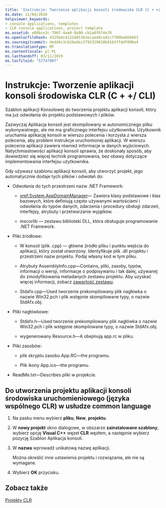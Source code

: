 ```yaml
---
title: 'Instrukcje: Tworzenie aplikacji konsoli środowiska CLR (C + +/ CLI)'
ms.date: 11/04/2016
helpviewer_keywords:
- console applications, templates
- CLR console applications, project template
ms.assetid: e89bce3c-706f-4ae0-8a90-cb1a0f674e70
ms.openlocfilehash: d325bdc4122d85383ecaa49ca41c7709be869463
ms.sourcegitcommit: dedd4c3cb28adec3793329018b9163ffddf890a4
ms.translationtype: MT
ms.contentlocale: pl-PL
ms.lasthandoff: 03/11/2019
ms.locfileid: "57747907"
---
```

# <a name="how-to-create-clr-console-applications-ccli"></a>Instrukcje: Tworzenie aplikacji konsoli środowiska CLR (C + +/ CLI)

Szablon aplikacji Konsolowej do tworzenia projektu aplikacji konsoli, który ma już odwołania do projektu podstawowych i plików.

Zazwyczaj Aplikacja konsoli jest skompilowany w autonomicznego pliku wykonywalnego, ale nie ma graficznego interfejsu użytkownika. Użytkownik uruchamia aplikację konsoli w wierszu polecenia i korzysta z wiersza polecenia, aby problem instrukcje uruchomionej aplikacji. W wierszu polecenia aplikacji zawiera również informacje w danych wyjściowych. Natychmiastowości aplikacji konsoli sprawia, że doskonały sposób, aby dowiedzieć się więcej technik programowania, bez obawy dotyczące implementowania interfejsu użytkownika.

Gdy używasz szablonu aplikacji konsoli, aby utworzyć projekt, jego automatycznie dodaje tych plików i odwołań do:

- Odwołania do tych przestrzeni nazw .NET Framework:

   - <xref:System.AppDomainManager>— Zawiera klasy podstawowe i klas bazowych, które definiują często używanymi wartościami i odwołania do typów danych, zdarzenia i procedury obsługi zdarzeń, interfejsy, atrybuty i przetwarzanie wyjątków.

   - mscorlib — zestawu biblioteki DLL, która obsługuje programowanie .NET Framework.

- Pliki źródłowe:

   - W konsoli (plik .cpp) — główne źródło pliku i punktu wejścia do aplikacji, który został utworzony. Identyfikuje plik .dll projektu i przestrzeni nazw projektu. Podaj własny kod w tym pliku.

   - Atrybuty AssemblyInfo.cpp—Contains, pliki, zasoby, typów, informacji o wersji, informacje o podpisywaniu i tak dalej, używanej do zmodyfikowania metadanych zestawu projektu. Aby uzyskać więcej informacji, zobacz [zawartość zestawu](/dotnet/framework/app-domains/assembly-contents).

   - Stdafx.cpp—Used tworzenie prekompilowany plik nagłówka o nazwie Win32.pch i plik wstępnie skompilowane typy, o nazwie StdAfx.obj.

- Pliki nagłówkowe:

   - Stdafx.h—Used tworzenie prekompilowany plik nagłówka o nazwie Win32.pch i plik wstępnie skompilowane typy, o nazwie StdAfx.obj.

   - wygenerowany Resource.h—A obejmują app.rc w pliku.

- Pliki zasobów:

   - plik skryptu zasobu App.RC—the programu.

   - Plik ikony App.ico—the programu.

- ReadMe.txt—Describes pliki w projekcie.

## <a name="to-create-a-common-language-runtime-clr-console-app-project"></a>Do utworzenia projektu aplikacji konsoli środowiska uruchomieniowego (języka wspólnego CLR) w usłudze common language

1. Na pasku menu wybierz **pliku**, **New**, **projektu**.

1. W **nowy projekt** okno dialogowe, w obszarze **zainstalowane szablony**, wybierz opcję **Visual C++** węzeł **CLR** węzłem, a następnie wybierz pozycję Szablon Aplikacja konsoli.

1. W **nazwa** wprowadź unikatową nazwę aplikacji.

   Można określić inne ustawienia projektu i rozwiązania, ale nie są wymagane.

1. Wybierz **OK** przycisku.

## <a name="see-also"></a>Zobacz także

[Projekty CLR](../ide/files-created-for-clr-projects.md)
